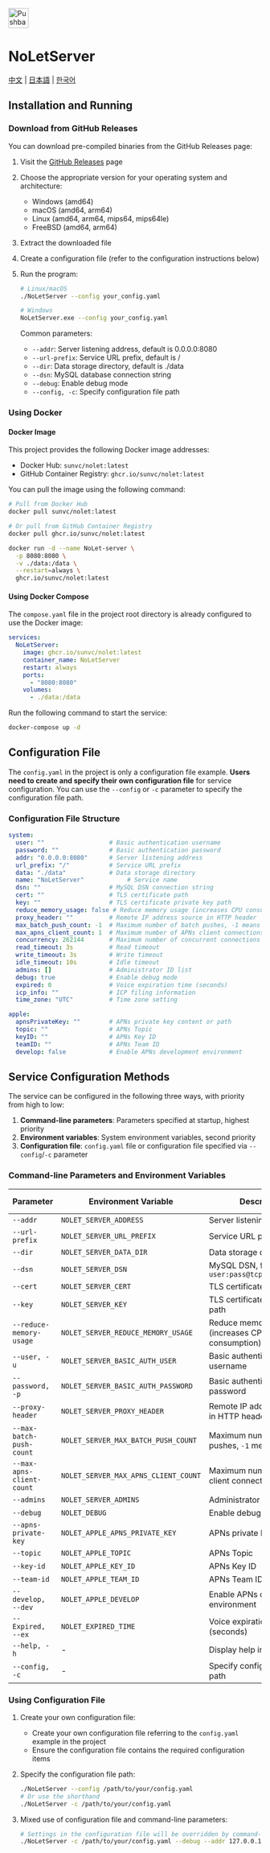 [<img src="https://developer.apple.com/assets/elements/badges/download-on-the-app-store.svg"
alt="Pushback App"
height="40">](https://apps.apple.com/us/app/id6615073345)
# NoLetServer

[中文](./README.md) | [日本語](./README_JP.md) | [한국어](./README_KR.md)

## Installation and Running

### Download from GitHub Releases

You can download pre-compiled binaries from the GitHub Releases page:

1. Visit the [GitHub Releases](https://github.com/sunvc/NoLeterver/releases) page
2. Choose the appropriate version for your operating system and architecture:
   - Windows (amd64)
   - macOS (amd64, arm64)
   - Linux (amd64, arm64, mips64, mips64le)
   - FreeBSD (amd64, arm64)
3. Extract the downloaded file
4. Create a configuration file (refer to the configuration instructions below)
5. Run the program:
   ```bash
   # Linux/macOS
   ./NoLetServer --config your_config.yaml
   
   # Windows
   NoLetServer.exe --config your_config.yaml
   ```

   Common parameters:
   - `--addr`: Server listening address, default is 0.0.0.0:8080
   - `--url-prefix`: Service URL prefix, default is /
   - `--dir`: Data storage directory, default is ./data
   - `--dsn`: MySQL database connection string
   - `--debug`: Enable debug mode
   - `--config, -c`: Specify configuration file path

### Using Docker

#### Docker Image

This project provides the following Docker image addresses:

- Docker Hub: `sunvc/nolet:latest`
- GitHub Container Registry: `ghcr.io/sunvc/nolet:latest`

You can pull the image using the following command:

```bash
# Pull from Docker Hub
docker pull sunvc/nolet:latest

# Or pull from GitHub Container Registry
docker pull ghcr.io/sunvc/nolet:latest

docker run -d --name NoLet-server \
  -p 8080:8080 \
  -v ./data:/data \
  --restart=always \
  ghcr.io/sunvc/nolet:latest
```

#### Using Docker Compose

The `compose.yaml` file in the project root directory is already configured to use the Docker image:

```yaml
services:
  NoLetServer:
    image: ghcr.io/sunvc/nolet:latest
    container_name: NoLetServer
    restart: always
    ports:
      - "8080:8080"
    volumes:
      - ./data:/data
```

Run the following command to start the service:

```bash
docker-compose up -d
```

## Configuration File

The `config.yaml` in the project is only a configuration file example. **Users need to create and specify their own configuration file** for service configuration. You can use the `--config` or `-c` parameter to specify the configuration file path.

### Configuration File Structure

```yaml
system:
  user: ""                  # Basic authentication username
  password: ""              # Basic authentication password
  addr: "0.0.0.0:8080"      # Server listening address
  url_prefix: "/"           # Service URL prefix
  data: "./data"            # Data storage directory
  name: "NoLetServer"            # Service name
  dsn: ""                   # MySQL DSN connection string
  cert: ""                  # TLS certificate path
  key: ""                   # TLS certificate private key path
  reduce_memory_usage: false # Reduce memory usage (increases CPU consumption)
  proxy_header: ""          # Remote IP address source in HTTP header
  max_batch_push_count: -1  # Maximum number of batch pushes, -1 means no limit
  max_apns_client_count: 1  # Maximum number of APNs client connections
  concurrency: 262144       # Maximum number of concurrent connections (256 * 1024)
  read_timeout: 3s          # Read timeout
  write_timeout: 3s         # Write timeout
  idle_timeout: 10s         # Idle timeout
  admins: []                # Administrator ID list
  debug: true               # Enable debug mode
  expired: 0                # Voice expiration time (seconds)
  icp_info: ""              # ICP filing information
  time_zone: "UTC"          # Time zone setting

apple:
  apnsPrivateKey: ""        # APNs private key content or path
  topic: ""                 # APNs Topic
  keyID: ""                 # APNs Key ID
  teamID: ""                # APNs Team ID
  develop: false            # Enable APNs development environment
```

## Service Configuration Methods

The service can be configured in the following three ways, with priority from high to low:

1. **Command-line parameters**: Parameters specified at startup, highest priority
2. **Environment variables**: System environment variables, second priority
3. **Configuration file**: `config.yaml` file or configuration file specified via `--config`/`-c` parameter

### Command-line Parameters and Environment Variables

| Parameter | Environment Variable | Description | Default Value |
|------|----------|------|--------|
| `--addr` | `NOLET_SERVER_ADDRESS` | Server listening address | `0.0.0.0:8080` |
| `--url-prefix` | `NOLET_SERVER_URL_PREFIX` | Service URL prefix | `/` |
| `--dir` | `NOLET_SERVER_DATA_DIR` | Data storage directory | `./data` |
| `--dsn` | `NOLET_SERVER_DSN` | MySQL DSN, format: `user:pass@tcp(host)/dbname` | Empty |
| `--cert` | `NOLET_SERVER_CERT` | TLS certificate path | Empty |
| `--key` | `NOLET_SERVER_KEY` | TLS certificate private key path | Empty |
| `--reduce-memory-usage` | `NOLET_SERVER_REDUCE_MEMORY_USAGE` | Reduce memory usage (increases CPU consumption) | `false` |
| `--user, -u` | `NOLET_SERVER_BASIC_AUTH_USER` | Basic authentication username | Empty |
| `--password, -p` | `NOLET_SERVER_BASIC_AUTH_PASSWORD` | Basic authentication password | Empty |
| `--proxy-header` | `NOLET_SERVER_PROXY_HEADER` | Remote IP address source in HTTP header | Empty |
| `--max-batch-push-count` | `NOLET_SERVER_MAX_BATCH_PUSH_COUNT` | Maximum number of batch pushes, `-1` means no limit | `-1` |
| `--max-apns-client-count` | `NOLET_SERVER_MAX_APNS_CLIENT_COUNT` | Maximum number of APNs client connections | `1` |
| `--admins` | `NOLET_SERVER_ADMINS` | Administrator ID list | Empty |
| `--debug` | `NOLET_DEBUG` | Enable debug mode | `false` |
| `--apns-private-key` | `NOLET_APPLE_APNS_PRIVATE_KEY` | APNs private key path | Empty |
| `--topic` | `NOLET_APPLE_TOPIC` | APNs Topic | Empty |
| `--key-id` | `NOLET_APPLE_KEY_ID` | APNs Key ID | Empty |
| `--team-id` | `NOLET_APPLE_TEAM_ID` | APNs Team ID | Empty |
| `--develop, --dev` | `NOLET_APPLE_DEVELOP` | Enable APNs development environment | `false` |
| `--Expired, --ex` | `NOLET_EXPIRED_TIME` | Voice expiration time (seconds) | `120` |
| `--help, -h` | - | Display help information | - |
| `--config, -c` | - | Specify configuration file path | - |

### Using Configuration File

1. Create your own configuration file:
   - Create your own configuration file referring to the `config.yaml` example in the project
   - Ensure the configuration file contains the required configuration items

2. Specify the configuration file path:
   ```bash
   ./NoLetServer --config /path/to/your/config.yaml
   # Or use the shorthand
   ./NoLetServer -c /path/to/your/config.yaml
   ```

3. Mixed use of configuration file and command-line parameters:
   ```bash
   # Settings in the configuration file will be overridden by command-line parameters
   ./NoLetServer -c /path/to/your/config.yaml --debug --addr 127.0.0.1:8080
   ```